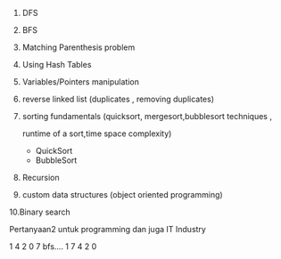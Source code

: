 1. DFS

2. BFS

3. Matching Parenthesis problem

4. Using Hash Tables

5. Variables/Pointers manipulation

6. reverse linked list (duplicates , removing duplicates)

7. sorting fundamentals (quicksort, mergesort,bubblesort techniques ,

   runtime of a sort,time space complexity)
   
   - QuickSort
   - BubbleSort

8. Recursion

9. custom data structures (object oriented programming)

10.Binary search


Pertanyaan2 untuk programming dan juga IT Industry


1
4
2
0
7
bfs....
1
7
4
2
0

